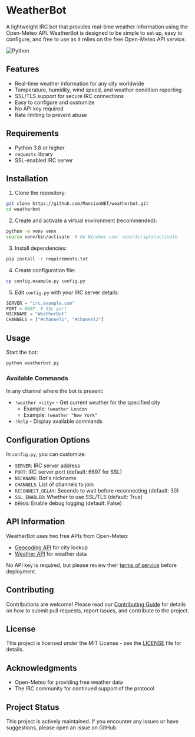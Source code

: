 # WeatherBot

A lightweight IRC bot that provides real-time weather information using the Open-Meteo API. WeatherBot is designed to be simple to set up, easy to configure, and free to use as it relies on the free Open-Meteo API service.

![Python](https://img.shields.io/badge/python-3.8%2B-blue)

## Features

- Real-time weather information for any city worldwide
- Temperature, humidity, wind speed, and weather condition reporting
- SSL/TLS support for secure IRC connections
- Easy to configure and customize
- No API key required
- Rate limiting to prevent abuse

## Requirements

- Python 3.8 or higher
- `requests` library
- SSL-enabled IRC server

## Installation

1. Clone the repository:
```bash
git clone https://github.com/MansionNET/weatherbot.git
cd weatherbot
```

2. Create and activate a virtual environment (recommended):
```bash
python -m venv venv
source venv/bin/activate  # On Windows use: venv\Scripts\activate
```

3. Install dependencies:
```bash
pip install -r requirements.txt
```

4. Create configuration file:
```bash
cp config.example.py config.py
```

5. Edit `config.py` with your IRC server details:
```python
SERVER = "irc.example.com"
PORT = 6697  # SSL port
NICKNAME = "WeatherBot"
CHANNELS = ["#channel1", "#channel2"]
```

## Usage

Start the bot:
```bash
python weatherbot.py
```

### Available Commands

In any channel where the bot is present:

- `!weather <city>` - Get current weather for the specified city
  - Example: `!weather London`
  - Example: `!weather "New York"`
- `!help` - Display available commands

## Configuration Options

In `config.py`, you can customize:

- `SERVER`: IRC server address
- `PORT`: IRC server port (default: 6697 for SSL)
- `NICKNAME`: Bot's nickname
- `CHANNELS`: List of channels to join
- `RECONNECT_DELAY`: Seconds to wait before reconnecting (default: 30)
- `SSL_ENABLED`: Whether to use SSL/TLS (default: True)
- `DEBUG`: Enable debug logging (default: False)

## API Information

WeatherBot uses two free APIs from Open-Meteo:
- [Geocoding API](https://open-meteo.com/en/docs/geocoding-api) for city lookup
- [Weather API](https://open-meteo.com/en/docs) for weather data

No API key is required, but please review their [terms of service](https://open-meteo.com/en/terms) before deployment.

## Contributing

Contributions are welcome! Please read our [Contributing Guide](CONTRIBUTING.md) for details on how to submit pull requests, report issues, and contribute to the project.

## License

This project is licensed under the MIT License - see the [LICENSE](LICENSE) file for details.

## Acknowledgments

- Open-Meteo for providing free weather data
- The IRC community for continued support of the protocol

## Project Status

This project is actively maintained. If you encounter any issues or have suggestions, please open an issue on GitHub.
